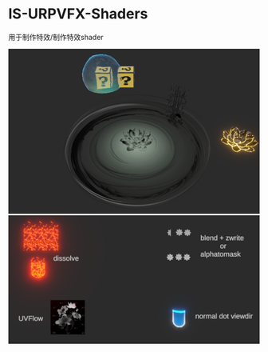 # IS-URPVFX-Shaders
用于制作特效/制作特效shader

![tex1](https://github.com/BUGres/IS-URPVFX-Shaders/blob/main/Snipaste_2025-09-24_14-26-18.png)
![tex2](https://github.com/BUGres/IS-URPVFX-Shaders/blob/main/Snipaste_2025-09-24_14-25-46.png)

